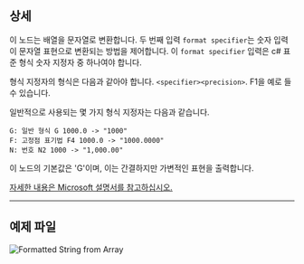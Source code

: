 ## 상세
이 노드는 배열을 문자열로 변환합니다. 두 번째 입력 `format specifier`는 숫자 입력이 문자열 표현으로 변환되는 방법을 제어합니다.
이 `format specifier` 입력은 c# 표준 형식 숫자 지정자 중 하나여야 합니다.

형식 지정자의 형식은 다음과 같아야 합니다.
`<specifier><precision>`. F1을 예로 들 수 있습니다.

일반적으로 사용되는 몇 가지 형식 지정자는 다음과 같습니다.
```
G: 일반 형식 G 1000.0 -> "1000"
F: 고정점 표기법 F4 1000.0 -> "1000.0000"
N: 번호 N2 1000 -> "1,000.00"
```

이 노드의 기본값은 'G'이며, 이는 간결하지만 가변적인 표현을 출력합니다.

[자세한 내용은 Microsoft 설명서를 참고하십시오.](https://learn.microsoft.com/ko-kr/dotnet/standard/base-types/standard-numeric-format-strings#standard-format-specifiers)
___
## 예제 파일

![Formatted String from Array](./CoreNodeModels.FormattedStringFromArray_img.jpg)
